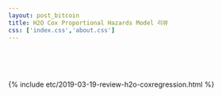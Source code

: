 ```yaml
---
layout: post_bitcoin
title: H2O Cox Proportional Hazards Model 리뷰 
css: ['index.css','about.css']  
---
```


<br>

<br>

<br>

{% include etc/2019-03-19-review-h2o-coxregression.html %}